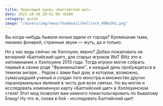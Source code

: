 ```yaml
---
title: Леденящий кровь «Балтийский щит»
date: 2021-10-30 20:01:00 +0300
category: guide
image: "/assets/img/news/thumbnail/hellrock_800x391.png"
---
```


Вы когда-нибудь бывали ночью вдали от города? Кромешная тьма, никаких фонарей, странные звуки — жуть, да и только.

Но у нас ведь сейчас не Хэллоуин, верно? Добро пожаловать на вечерний «Балтийский щит», для старых игроков WoT Blitz это и напоминание о Хэллоуине 2015 года. Тогда игроки могли собрать первый в своем роде "Франкенштанк", и каждый день пробуждаться в темном ангаре... Рядом с вами был дом, в котором, возможно, сумасшедший ученый и создал того монстра и множество других паранормальных явлений в честь дня всех святых. Но вы могли и исследовать измененную карту «Балтийский щит» в Хэллоуинском стиле! Этот мод позволит вам немного понастольгировать по бывалому Блицу! Ну что ж, снова в бой - исследовать Балтийский щит!